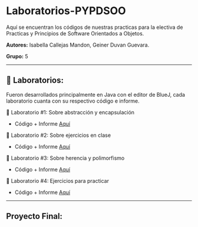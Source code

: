 # Laboratorios-PYPDSOO
Aquí se encuentran los códigos de nuestras practicas para la electiva de Practicas y Principios de Software Orientados a Objetos.

**Autores:** Isabella Callejas Mandon, Geiner Duvan Guevara.

**Grupo:** 5

---
## 📍 Laboratorios:

Fueron desarrollados principalmente en Java con el editor de BlueJ, cada laboratorio cuanta con su respectivo código e informe.

📂 Laboratorio #1: Sobre abstracción y encapsulación
  - Código + Informe [Aquí](https://github.com/IC-03/Laboratorios-PYPDSOO/tree/main/Laboratorios/LaboratorioI)

📂 Laboratorio #2: Sobre ejercicios en clase
  - Código + Informe [Aquí](https://github.com/IC-03/Laboratorios-PYPDSOO/tree/main/Laboratorios/LaboratorioII)

📂 Laboratorio #3: Sobre herencia y polimorfismo
  - Código + Informe [Aquí](https://github.com/IC-03/Laboratorios-PYPDSOO/tree/main/Laboratorios/LaboratorioIII)

📂 Laboratorio #4: Ejercicios para practicar
  - Código + Informe [Aquí](https://github.com/IC-03/Laboratorios-PYPDSOO/tree/main/Laboratorios/LaboratorioIV)
---

## Proyecto Final:

